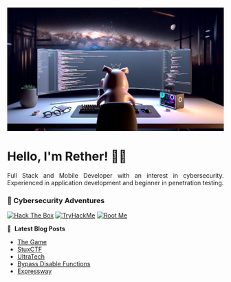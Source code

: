 ![Banner profile](./banner-profile.webp)

# Hello, I'm Rether! 👨‍💻

<p align="justify">
Full Stack and Mobile Developer with an interest in cybersecurity. Experienced in application development and beginner in penetration testing.
</p>

### 🔐 Cybersecurity Adventures

[![Hack The Box](https://img.shields.io/badge/Hack%20The%20Box-111927?logo=Hack%20The%20Box&logoColor=9FEF00)](https://app.hackthebox.com/users/585215)
[![TryHackMe](https://img.shields.io/badge/TryHackMe-212C42?logo=TryHackMe&logoColor=88CCEE)](https://tryhackme.com/r/p/Rether)
[![Root Me](https://img.shields.io/badge/RootMe-212C42?logo=RootMe&logoColor=F15A24)](https://www.root-me.org/rether)

📕 &nbsp;**Latest Blog Posts**

<!-- BLOG-POST-LIST:START -->
- [The Game](https://retherszu.github.io/ctf/tryhackme/the-game.html)
- [StuxCTF](https://retherszu.github.io/ctf/tryhackme/stux-ctf.html)
- [UltraTech](https://retherszu.github.io/ctf/tryhackme/ultra-tech.html)
- [Bypass Disable Functions](https://retherszu.github.io/ctf/tryhackme/bypass-disable-functions.html)
- [Expressway](https://retherszu.github.io/ctf/hack-the-box/machines/expressway.html)
<!-- BLOG-POST-LIST:END -->
